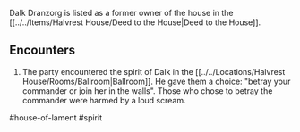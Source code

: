 Dalk Dranzorg is listed as a former owner of the house in the [[../../Items/Halvrest House/Deed to the House|Deed to the House]].

## Encounters
1. The party encountered the spirit of Dalk in the [[../../Locations/Halvrest House/Rooms/Ballroom|Ballroom]]. He gave them a choice: "betray your commander or join her in the walls". Those who chose to betray the commander were harmed by a loud scream.

#house-of-lament #spirit